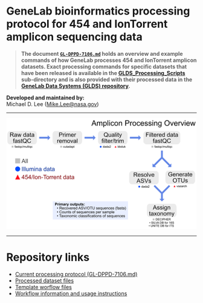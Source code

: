 # GeneLab bioinformatics processing protocol for 454 and IonTorrent amplicon sequencing data

> **The document [`GL-DPPD-7106.md`](GL-DPPD-7106.md) holds an overview and example commands of how GeneLab processes 454 and IonTorrent amplicon datasets. Exact processing commands for specific datasets that have been released is available in the [GLDS_Processing_Scripts](GLDS_Processing_Scripts) sub-directory and is also provided with their processed data in the [GeneLab Data Systems (GLDS) repository](https://genelab-data.ndc.nasa.gov/genelab/projects).**  

**Developed and maintained by:**  
Michael D. Lee (Mike.Lee@nasa.gov)

--- 

<p align="center">
<a href="../images/GL-amplicon-overview.pdf"><img src="../images/GL-amplicon-overview.png"></a>
</p>

--- 

# Repository links

* [Current processing protocol (GL-DPPD-7106.md)](GL-DPPD-7106.md)  
* [Processed dataset files](GLDS_Processing_Scripts)  
* [Template worflow files](workflow-template)  
* [Workflow information and usage instructions](workflow-usage.md)
